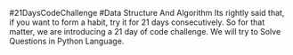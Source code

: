 #21DaysCodeChallenge
#Data Structure And Algorithm
Its rightly said that, if you want to form a habit, try it for 21 days consecutively.  So for that matter, we are introducing a 21 day of code challenge.
We will try to Solve Questions in Python Language.
